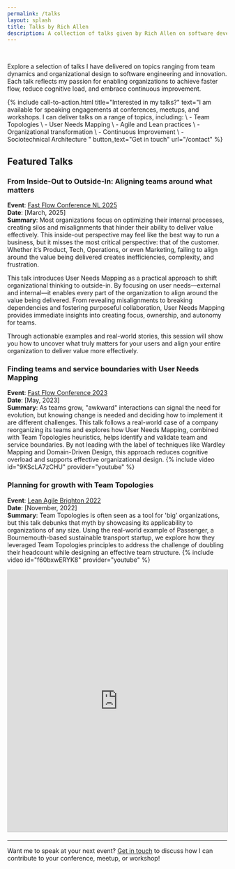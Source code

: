 ```yaml
---
permalink: /talks
layout: splash
title: Talks by Rich Allen
description: A collection of talks given by Rich Allen on software development, organizational transformation, and modern ways of working.
---
```

&nbsp;  

Explore a selection of talks I have delivered on topics ranging from team dynamics and organizational design to software engineering and innovation. Each talk reflects my passion for enabling organizations to achieve faster flow, reduce cognitive load, and embrace continuous improvement.

{% include call-to-action.html
    title="Interested in my talks?"
    text="I am available for speaking engagements at conferences, meetups, and workshops. I can deliver talks on a range of topics, including: \\
    - Team Topologies \\
    - User Needs Mapping \\
    - Agile and Lean practices \\
    - Organizational transformation \\
    - Continuous Improvement \\
    - Sociotechnical Architecture
    "
    button_text="Get in touch"
    url="/contact"
%}

## Featured Talks

### From Inside-Out to Outside-In: Aligning teams around what matters

**Event**: [Fast Flow Conference NL 2025](https://fastflowconf.com/)  
**Date**: [March, 2025]  
**Summary**: Most organizations focus on optimizing their internal processes, creating silos and misalignments that hinder their ability to deliver value effectively. This inside-out perspective may feel like the best way to run a business, but it misses the most critical perspective: that of the customer. Whether it’s Product, Tech, Operations, or even Marketing, failing to align around the value being delivered creates inefficiencies, complexity, and frustration.

This talk introduces User Needs Mapping as a practical approach to shift organizational thinking to outside-in. By focusing on user needs—external and internal—it enables every part of the organization to align around the value being delivered. From revealing misalignments to breaking dependencies and fostering purposeful collaboration, User Needs Mapping provides immediate insights into creating focus, ownership, and autonomy for teams.

Through actionable examples and real-world stories, this session will show you how to uncover what truly matters for your users and align your entire organization to deliver value more effectively.

<script defer class="speakerdeck-embed" data-id="ab63fa43c5cc4cf5ac158ab7ce57fbca" data-ratio="1.7777777777777777" src="//speakerdeck.com/assets/embed.js"></script>

### Finding teams and service boundaries with User Needs Mapping

**Event**: [Fast Flow Conference 2023](https://fastflowconf.com/)  
**Date**: [May, 2023]  
**Summary**: As teams grow, "awkward" interactions can signal the need for evolution, but knowing change is needed and deciding how to implement it are different challenges. This talk follows a real-world case of a company reorganizing its teams and explores how User Needs Mapping, combined with Team Topologies heuristics, helps identify and validate team and service boundaries. By not leading with the label of techniques like Wardley Mapping and Domain-Driven Design, this approach reduces cognitive overload and supports effective organizational design.
{% include video id="9KScLA7zCHU" provider="youtube" %}
<script defer class="speakerdeck-embed" data-id="763b6d76265c402285b85f5041835495" data-ratio="1.7772511848341233" src="//speakerdeck.com/assets/embed.js"></script>

### Planning for growth with Team Topologies

**Event**: [Lean Agile Brighton 2022](https://leanagilebrighton.co.uk/)  
**Date**: [November, 2022]  
**Summary**: Team Topologies is often seen as a tool for 'big' organizations, but this talk debunks that myth by showcasing its applicability to organizations of any size. Using the real-world example of Passenger, a Bournemouth-based sustainable transport startup, we explore how they leveraged Team Topologies principles to address the challenge of doubling their headcount while designing an effective team structure.
{% include video id="f60bxwERYK8" provider="youtube" %}
<iframe src="https://www.slideshare.net/slideshow/embed_code/key/rRjr4PhiIAo6Lf?startSlide=1" width="100%" height="600" frameborder="0" marginwidth="0" marginheight="0" scrolling="no" style="border:1px solid #CCC; border-width:1px; margin-bottom:5px;max-width: 100%;" allowfullscreen></iframe>

---

Want me to speak at your next event? [Get in touch](/contact) to discuss how I can contribute to your conference, meetup, or workshop!
